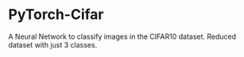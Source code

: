 # PyTorch-Cifar
A Neural Network to classify images in the CIFAR10 dataset. 
Reduced dataset with just 3 classes. 
